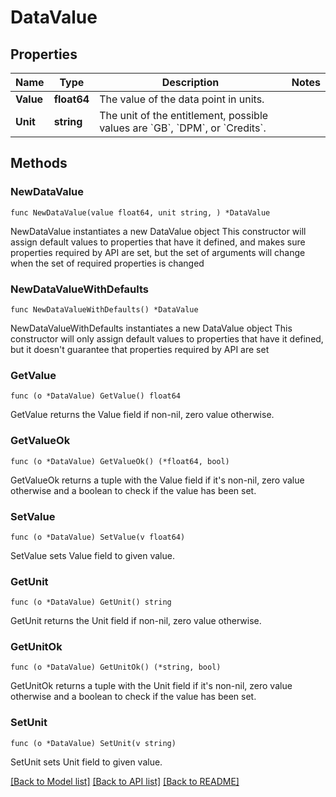 # DataValue

## Properties

Name | Type | Description | Notes
------------ | ------------- | ------------- | -------------
**Value** | **float64** | The value of the data point in units. | 
**Unit** | **string** | The unit of the entitlement, possible values are &#x60;GB&#x60;, &#x60;DPM&#x60;, or &#x60;Credits&#x60;. | 

## Methods

### NewDataValue

`func NewDataValue(value float64, unit string, ) *DataValue`

NewDataValue instantiates a new DataValue object
This constructor will assign default values to properties that have it defined,
and makes sure properties required by API are set, but the set of arguments
will change when the set of required properties is changed

### NewDataValueWithDefaults

`func NewDataValueWithDefaults() *DataValue`

NewDataValueWithDefaults instantiates a new DataValue object
This constructor will only assign default values to properties that have it defined,
but it doesn't guarantee that properties required by API are set

### GetValue

`func (o *DataValue) GetValue() float64`

GetValue returns the Value field if non-nil, zero value otherwise.

### GetValueOk

`func (o *DataValue) GetValueOk() (*float64, bool)`

GetValueOk returns a tuple with the Value field if it's non-nil, zero value otherwise
and a boolean to check if the value has been set.

### SetValue

`func (o *DataValue) SetValue(v float64)`

SetValue sets Value field to given value.


### GetUnit

`func (o *DataValue) GetUnit() string`

GetUnit returns the Unit field if non-nil, zero value otherwise.

### GetUnitOk

`func (o *DataValue) GetUnitOk() (*string, bool)`

GetUnitOk returns a tuple with the Unit field if it's non-nil, zero value otherwise
and a boolean to check if the value has been set.

### SetUnit

`func (o *DataValue) SetUnit(v string)`

SetUnit sets Unit field to given value.



[[Back to Model list]](../README.md#documentation-for-models) [[Back to API list]](../README.md#documentation-for-api-endpoints) [[Back to README]](../README.md)


